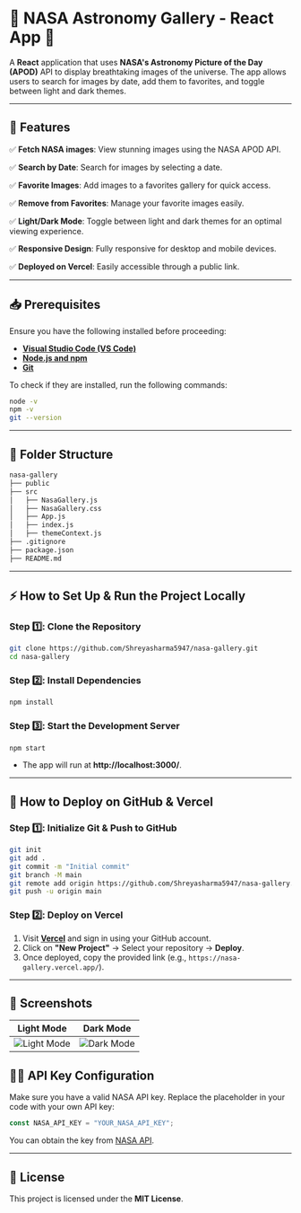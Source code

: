 # 🚀 NASA Astronomy Gallery - React App 🌌

A **React** application that uses **NASA's Astronomy Picture of the Day (APOD)** API to display breathtaking images of the universe. The app allows users to search for images by date, add them to favorites, and toggle between light and dark themes.

---

## 📌 Features

✅ **Fetch NASA images**: View stunning images using the NASA APOD API.

✅ **Search by Date**: Search for images by selecting a date.

✅ **Favorite Images**: Add images to a favorites gallery for quick access.

✅ **Remove from Favorites**: Manage your favorite images easily.

✅ **Light/Dark Mode**: Toggle between light and dark themes for an optimal viewing experience.

✅ **Responsive Design**: Fully responsive for desktop and mobile devices.

✅ **Deployed on Vercel**: Easily accessible through a public link.

---
## 📥 Prerequisites

Ensure you have the following installed before proceeding:

- **[Visual Studio Code (VS Code)](https://code.visualstudio.com/)**
- **[Node.js and npm](https://nodejs.org/)**
- **[Git](https://git-scm.com/)**

To check if they are installed, run the following commands:
```bash
node -v
npm -v
git --version
```

---

## 📂 Folder Structure

```bash
nasa-gallery
├── public
├── src
│   ├── NasaGallery.js
│   ├── NasaGallery.css
│   ├── App.js
│   ├── index.js
│   ├── themeContext.js
├── .gitignore
├── package.json
├── README.md
```

---

## ⚡ How to Set Up & Run the Project Locally

### Step 1️⃣: Clone the Repository
```bash
git clone https://github.com/Shreyasharma5947/nasa-gallery.git
cd nasa-gallery
```

### Step 2️⃣: Install Dependencies
```bash
npm install
```

### Step 3️⃣: Start the Development Server
```bash
npm start
```
- The app will run at **http://localhost:3000/**.

---

## 🚀 How to Deploy on GitHub & Vercel

### Step 1️⃣: Initialize Git & Push to GitHub
```bash
git init
git add .
git commit -m "Initial commit"
git branch -M main
git remote add origin https://github.com/Shreyasharma5947/nasa-gallery.git
git push -u origin main
```

### Step 2️⃣: Deploy on Vercel
1. Visit **[Vercel](https://vercel.com/)** and sign in using your GitHub account.
2. Click on **"New Project"** → Select your repository → **Deploy**.
3. Once deployed, copy the provided link (e.g., `https://nasa-gallery.vercel.app/`).

---

## 🎨 Screenshots

| Light Mode | Dark Mode |
|-------------|-----------|
| ![Light Mode](https://via.placeholder.com/400x300?text=Light+Mode) | ![Dark Mode](https://via.placeholder.com/400x300?text=Dark+Mode) |


## 🧑‍💻 API Key Configuration

Make sure you have a valid NASA API key. Replace the placeholder in your code with your own API key:
```javascript
const NASA_API_KEY = "YOUR_NASA_API_KEY";
```
You can obtain the key from [NASA API](https://api.nasa.gov/).

---

## 📜 License

This project is licensed under the **MIT License**.


